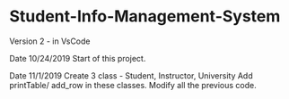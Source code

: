 # Student-Info-Management-System
Version 2 - in VsCode

Date 10/24/2019
Start of this project.

Date 11/1/2019
Create 3 class - Student, Instructor, University
    Add printTable/ add_row in these classes.
Modify all the previous code.

